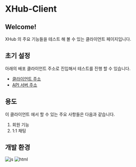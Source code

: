 # XHub-Client

## Welcome!
XHub 의 주요 기능들을 테스트 해 볼 수 있는 클라이언트 페이지입니다.

## 초기 설정
아래의 배포 클라이언트 주소로 진입해서 테스트를 진행 할 수 있습니다.

- [클라이언트 주소](https://aminsc.github.io/XHub-Client/)
- [API 서버 주소](54.248.217.183)

## 용도
이 클라이언트 에서 할 수 있는 주요 사항들은 다음과 같습니다.

1. 회원 기능
2. 1:1 채팅

## 개발 환경
![js](https://img.shields.io/badge/JavaScript-F7DF1E?style=for-the-badge&logo=JavaScript&logoColor=white)
![html](https://img.shields.io/badge/HTML5-E34F26?style=for-the-badge&logo=html5&logoColor=white)